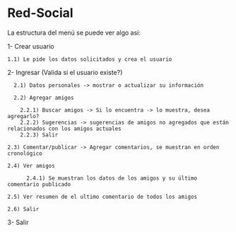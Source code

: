 # Red-Social

La estructura del menú se puede ver algo así:

1- Crear usuario

    1.1) Le pide los datos solicitados y crea el usuario
  
2- Ingresar (Valida si el usuario existe?)

	  2.1) Datos personales -> mostrar o actualizar su información 
  
	  2.2) Agregar amigos
  
        2.2.1) Buscar amigos -> Si lo encuentra -> lo muestra, desea agregarlo? 
        2.2.2) Sugerencias -> sugerencias de amigos no agregados que están relacionados con los amigos actuales
        2.2.3) Salir

    2.3) Comentar/publicar -> Agregar comentarios, se muestran en orden cronológico

    2.4) Ver amigos

          2.4.1) Se muestran los datos de los amigos y su último comentario publicado

    2.5) Ver resumen de el ultimo comentario de todos los amigos

    2.6) Salir

3- Salir 
